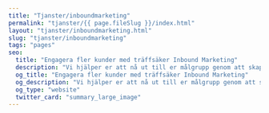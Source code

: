 ```yaml
---
title: "Tjanster/inboundmarketing"
permalink: "tjanster/{{ page.fileSlug }}/index.html"
layout: "tjanster/inboundmarketing.html"
slug: "tjanster/inboundmarketing"
tags: "pages"
seo:
  title: "Engagera fler kunder med träffsäker Inbound Marketing"
  description: "Vi hjälper er att nå ut till er målgrupp genom att skapa intressant och givande innehåll som era besökare  redan är nyfikna på att läsa mer om."
  og_title: "Engagera fler kunder med träffsäker Inbound Marketing"
  og_description: "Vi hjälper er att nå ut till er målgrupp genom att skapa intressant och givande innehåll som era besökare  redan är nyfikna på att läsa mer om."
  og_type: "website"
  twitter_card: "summary_large_image"
---
```



